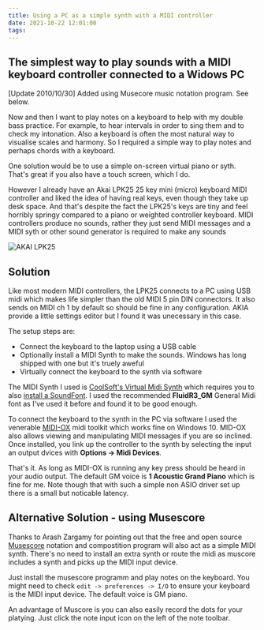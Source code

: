 ```yaml
---
title: Using a PC as a simple synth with a MIDI controller
date: 2021-10-22 12:01:00
tags:
---
```


## The simplest way to play sounds with a MIDI keyboard controller connected to a Widows PC

[Update 2010/10/30] Added using Musecore music notation program. See below.

Now and then I want to play notes on a keyboard to help with my double bass practice. For example, to hear intervals in order to sing them and to check my intonation. Also a keyboard is often the most natural way to visualise scales and harmony. So I required a simple way to play notes and perhaps chords with a keyboard.

One solution would be to use a simple on-screen virtual piano or syth. That's great if you also have a touch screen, which I do.

However I already have an Akai LPK25 25 key mini (micro) keyboard MIDI controller and liked the idea of having real keys, even though they take up desk space. And that's despite the fact the LPK25's keys are tiny and feel horribly springy compared to a piano or weighted controller keyboard. MIDI controllers produce no sounds, rather they just send MIDI messages and a MIDI syth or other sound generator is required to make any sounds

![AKAI LPK25](/images/AKAI-LPK25.jpg)

## Solution

Like most modern MIDI controllers, the LPK25 connects to a PC using USB midi which makes life simpler than the old MIDI 5 pin DIN connectors. It also sends on MIDI ch 1 by default so should be fine in any configuration. AKIA provide a little settings editor but I found it was unecessary in this case. 

The setup steps are:

- Connect the keyboard to the laptop using a USB cable
- Optionally install a MIDI Synth to make the sounds. Windows has long shipped with one but it's truely aweful
- Virtually connect the keyboard to the synth via software

The MIDI Synth I used is [CoolSoft's Virtual Midi Synth](https://coolsoft.altervista.org/en/virtualmidisynth) which requires you to also [install a SoundFont](https://coolsoft.altervista.org/en/virtualmidisynth#soundfonts). I used the recommended **FluidR3_GM** General Midi font as I've used it before and found it to be good enough.

To connect the keyboard to the synth in the PC via software I used the venerable [MIDI-OX](http://www.midiox.com/) midi toolkit which works fine on Windows 10. MID-OX also allows viewing and manipulating MIDI messages if you are so inclined. Once installed, you link up the controller to the synth by selecting the input an output dvices with **Options -> Midi Devices**.

That's it. As long as MIDI-OX is running any key press should be heard in your audio output. The default GM voice is **1 Acoustic Grand Piano** which is fine for me. Note though that with such a simple non ASIO driver set up there is a small but noticable latency.

## Alternative Solution - using Musescore

Thanks to Arash Zargamy for pointing out that the free and open source [Musescore](https://musescore.org/en) notation and compostition program will also act as a simple MIDI synth. There's no need to install an extra synth or route the midi as muscore includes a synth and picks up the MIDI input device.

Just install the musescore programm and play notes on the keyboard. You might need to check `edit -> preferences -> I/O` to ensure your keyboard is the MIDI input device. The default voice is GM piano.

An advantage of Muscore is you can also easily record the dots for your platying. Just click the note input icon on the left of the note toolbar.